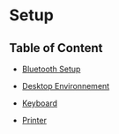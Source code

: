 # Setup

## Table of Content

- [Bluetooth Setup](../setup/bluetooth.md)

- [Desktop Environnement](.../../desktop-env.md)

- [Keyboard](../setup/desktop-env.md)

- [Printer](../setup/printer.md)